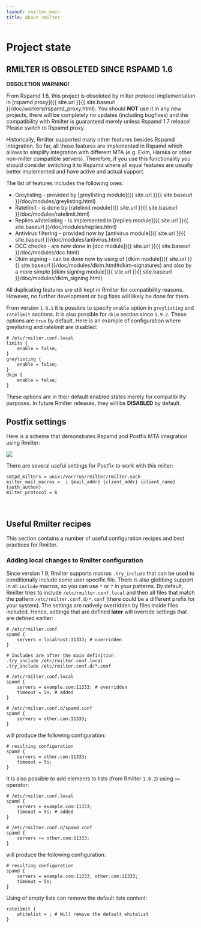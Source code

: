 ```yaml
---
layout: rmilter_main
title: About rmilter
---
```


# Project state

## RMILTER IS OBSOLETED SINCE RSPAMD 1.6

**OBSOLETION WARNING!**

From Rspamd 1.6, this project is obsoleted by milter protocol implementation in [rspamd proxy]({{ site.url }}{{ site.baseurl }}/doc/workers/rspamd_proxy.html). You should **NOT** use it in any new projects, there will be completely no updates (including bugfixes) and the compatibility with Rmilter is guaranteed merely unless Rspamd 1.7 release! Please switch to Rspamd proxy.

Historically, Rmilter supported many other features besides Rspamd integration. So far, all these features are implemented in Rspamd which allows to simplify integration with different MTA (e.g. Exim, Haraka or other non-milter compatible servers). Therefore, if you use this functionality you should consider switching it to Rspamd where all equal features are usually better implemented and have active and actual support.

The list of features includes the following ones:

- Greylisting - provided by [greylisting module]({{ site.url }}{{ site.baseurl }}/doc/modules/greylisting.html)
- Ratelimit - is done by [ratelimit module]({{ site.url }}{{ site.baseurl }}/doc/modules/ratelimit.html)
- Replies whitelisting - is implemented in [replies module]({{ site.url }}{{ site.baseurl }}/doc/modules/replies.html)
- Antivirus filtering - provided now by [antivirus module]({{ site.url }}{{ site.baseurl }}/doc/modules/antivirus.html)
- DCC checks - are now done in [dcc module]({{ site.url }}{{ site.baseurl }}/doc/modules/dcc.html)
- Dkim signing - can be done now by using of [dkim module]({{ site.url }}{{ site.baseurl }}/doc/modules/dkim.html#dkim-signatures) and also by a more simple [dkim signing module]({{ site.url }}{{ site.baseurl }}/doc/modules/dkim_signing.html)

All duplicating features are still kept in Rmilter for compatibility reasons. However, no further development or bug fixes will likely be done for them.

From version `1.9.1` it is possible to specify `enable` option in `greylisting` and `ratelimit` sections. It is also possible for `dkim` section since `1.9.2`. These options are `true` by default. Here is an example of configuration where greylisting and ratelimit are disabled:

~~~hcl
# /etc/rmilter.conf.local
limits {
    enable = false;
}
greylisting {
    enable = false;
}
dkim {
    enable = false;
}
~~~

These options are in their default enabled states merely for compatibility purposes. In future Rmilter releases, they will be **DISABLED** by default.

## Postfix settings

Here is a scheme that demonstrates Rspamd and Postfix MTA integration using Rmilter:

<img class="img-fluid" src="{{ site.baseurl }}/img/rspamd-schemes.007_2.png">

There are several useful settings for Postfix to work with this milter:

    smtpd_milters = unix:/var/run/rmilter/rmilter.sock
    milter_mail_macros =  i {mail_addr} {client_addr} {client_name} {auth_authen}
    milter_protocol = 6

<div style="padding-top:20px;"></div>

## Useful Rmilter recipes

This section contains a number of useful configuration recipes and best practices for Rmilter.


### Adding local changes to Rmilter configuration

Since version 1.9, Rmilter supports macros `.try_include` that can be used to conditionally include some user specific file. There is also globbing support in all `include` macros, so you can use `*` or `?` in your patterns. By default, Rmilter tries to include `/etc/rmilter.conf.local` and then all files that match the pattern `/etc/rmilter.conf.d/*.conf` (there could be a different prefix for your system). The settings are natively overridden by files inside files included. Hence, settings that are defined **later** will override settings that are defined earlier:

~~~hcl
# /etc/rmilter.conf
spamd {
    servers = localhost:11333; # overridden
}

# Includes are after the main definition
.try_include /etc/rmilter.conf.local
.try_include /etc/rmilter.conf.d/*.conf
~~~

~~~hcl
# /etc/rmilter.conf.local
spamd {
    servers = example.com:11333; # overridden
    timeout = 5s; # added
}
~~~

~~~hcl
# /etc/rmilter.conf.d/spamd.conf
spamd {
    servers = other.com:11333;
}
~~~

will produce the following configuration:

~~~hcl
# resulting configuration
spamd {
    servers = other.com:11333;
    timeout = 5s;
}
~~~

It is also possible to add elements to lists (from Rmilter `1.9.2`) using `+=` operator:

~~~hcl
# /etc/rmilter.conf.local
spamd {
    servers = example.com:11333;
    timeout = 5s; # added
}
~~~

~~~hcl
# /etc/rmilter.conf.d/spamd.conf
spamd {
    servers += other.com:11333;
}
~~~

will produce the following configuration:

~~~hcl
# resulting configuration
spamd {
    servers = example.com:11333, other.com:11333;
    timeout = 5s;
}
~~~

Using of empty lists can remove the default lists content:

~~~hcl
ratelimit {
    whitelist = ; # Will remove the default whitelist
}
~~~
